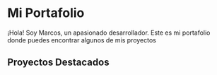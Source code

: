 # Mi Portafolio

¡Hola! Soy Marcos, un apasionado desarrollador. Este es mi portafolio donde puedes encontrar algunos de mis proyectos 




## Proyectos Destacados

